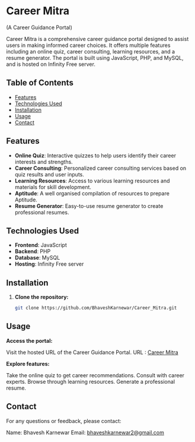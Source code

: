 # Career Mitra 
<p>(A Career Guidance Portal)<p>


Career Mitra is a comprehensive career guidance portal designed to assist users in making informed career choices. It offers multiple features including an online quiz, career consulting, learning resources, and a resume generator. The portal is built using JavaScript, PHP, and MySQL, and is hosted on Infinity Free server.

## Table of Contents

- [Features](#features)
- [Technologies Used](#technologies-used)
- [Installation](#installation)
- [Usage](#usage)
- [Contact](#contact)

## Features

- **Online Quiz**: Interactive quizzes to help users identify their career interests and strengths.
- **Career Consulting**: Personalized career consulting services based on quiz results and user inputs.
- **Learning Resources**: Access to various learning resources and materials for skill development.
- **Aptitude**: A well organised compilation of resources to prepare Aptitude.
- **Resume Generator**: Easy-to-use resume generator to create professional resumes.

## Technologies Used

- **Frontend**: JavaScript
- **Backend**: PHP
- **Database**: MySQL
- **Hosting**: Infinity Free server

## Installation

1. **Clone the repository:**

   ```bash
   git clone https://github.com/BhaveshKarnewar/Career_Mitra.git

## Usage
**Access the portal:**

Visit the hosted URL of the Career Guidance Portal.
URL : <a href="https://careermitra.online/">Career Mitra</a>

**Explore features:**

Take the online quiz to get career recommendations.
Consult with career experts.
Browse through learning resources.
Generate a professional resume.

## Contact

For any questions or feedback, please contact:

Name: Bhavesh Karnewar
Email: bhaveshkarnewar2@gmail.com
